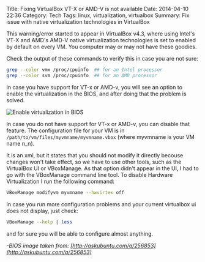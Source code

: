 Title: Fixing VirtualBox VT-X or AMD-V is not available
Date: 2014-04-10 22:36
Category: Tech
Tags: linux, virtualization, virtualbox
Summary: Fix issue with native virtualization technologies in VirtualBox

This warning/error started to appear in VirtualBox v4.3, where using Intel's
VT-X and AMD's AMD-V native virtualization technologies is set to enabled by
default on every VM. You computer may or may not have these goodies.

Check the output of these commands to verify this in case you are not sure:

```sh
grep --color vmx /proc/cpuinfo  ## for an Intel processor
grep --color svm /proc/cpuinfo  ## for an AMD processor
```

In case you have support for VT-x or AMD-v, you will see an option to enable
the virtualization in the BIOS, and after doing that the problem is solved.

![Enable virtualization in BIOS](/images/BIOS-enable-virtualization.png)


In case you do not have support for VT-x or AMD-v, you can disable that feature.
The configuration file for your VM is in `/path/to/vm/files/myvmname/myvmname.vbox`
(where myvmname is your VM name n_n).

It is an xml, but it states that you should not modify it directly becouse
changes won't take effect, so we have to use other tools, such as the VirtualBox
UI or VBoxManage.  As that option didn't appear in the UI, I had to go with the
VBoxManage command line tool. To disable Hardware Virtualization I run the
following command:

```sh
VBoxManage modifyvm myvmname --hwvirtex off
```

In case you run more configuration problems and your current virtualbox ui does
not display, just check:

```sh
VBoxManage --help | less
```

and for sure you will be able to configure almost anything.

*-BIOS image taken from: [http://askubuntu.com/a/256853](http://askubuntu.com/a/256853)*
